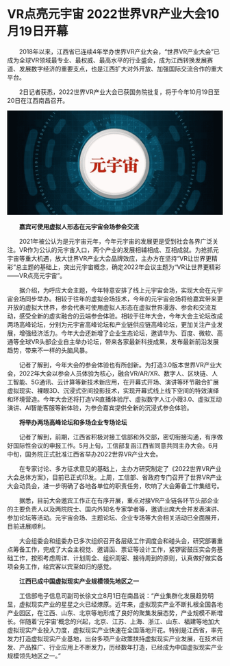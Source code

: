 # VR点亮元宇宙 2022世界VR产业大会10月19日开幕


　　2018年以来，江西省已连续4年举办世界VR产业大会，“世界VR产业大会”已成为全球VR领域最专业、最权威、最高水平的行业盛会，成为江西转换发展赛道、发展数字经济的重要支点，也是江西扩大对外开放、加强国际交流合作的重大平台。

　　2日记者获悉，2022世界VR产业大会已获国务院批复，将于今年10月19日至20日在江西南昌召开。

![元宇宙](40.png)



　　**嘉宾可使用虚拟人形态在元宇宙会场参会交流**

　　2021年被公认为是元宇宙元年，今年元宇宙的发展更是受到社会各界广泛关注。VR作为公认的元宇宙入口，两个产业的发展相辅相成、互相成就。为抢抓元宇宙等重大机遇，放大世界VR产业大会品牌效应，主办方在坚持“VR让世界更精彩”总主题的基础上，突出元宇宙概念，确定2022年会议主题为“VR让世界更精彩——VR点亮元宇宙”。

　　据介绍，为呼应大会主题，今年特意安排了线上元宇宙会场，实现大会在元宇宙会场同步举办。相较于往年的虚拟会场技术，今年的元宇宙会场将给嘉宾带来更开放的虚拟大世界，参会代表可使用虚拟人形态在虚拟世界漫游、参会和交流互动，感受全新的虚实融合的云端参会体验。相较于往年大会，今年大会主论坛改成两场高峰论坛，分别为元宇宙高峰论坛和产业链供应链高峰论坛，更加关注产业发展，增强经济活力。今年大会还新增了企业生态论坛，邀请华为、百度、微软、高通等全球VR头部企业自主举办论坛，带来各家最新科技成果，发布最新前沿发展趋势，带来不一样的头脑风暴。

　　记者了解到，今年大会的参会体验也有所创新。为打造3.0版本世界VR产业大会，2022年大会以参会人员体验为核心，融合VR/AR/XR、数字人、区块链、人工智能、5G通讯、云计算等新技术新应用，在开幕式开场、演讲等环节融合扩展虚拟现实、裸眼3D、沉浸式空间投影技术，实现开幕式线上线下空间的特效演绎和环境营造。今年大会还将打造VR直播体验厅、虚拟数字人江小薇3.0、虚拟互动演讲、AI智能客服等新体验，为参会嘉宾提供全新的沉浸式参会体验。

　　**将举办两场高峰论坛和多场企业专场论坛**

　　记者了解到，前期，江西省积极对接工信部和外交部，密切衔接沟通，有序做好国际性会议的申报工作。5月上旬，工信部复函江西省同意共同主办大会。6月中旬，国务院正式批准江西省举办2022世界VR产业大会。

　　在专家讨论、多方征求意见的基础上，主办方研究制定了《2022世界VR产业大会总体方案》，目前已正式印发。上周，工信部、省政府专门召开了世界VR产业大会动员会，进一步明确了各地各单位的职责任务，吹响了大会筹备工作集结号。

　　据悉，目前大会邀宾工作正在有序开展，重点对接VR产业链各环节头部企业的主要负责人以及两院院士、国内外知名专家学者等，邀请出席大会并发表演讲、参加论坛等活动。元宇宙会场、主题论坛、企业专场等大会相关活动已全面展开，目前进展顺利。

　　大会组委会和组委办已多次组织召开各层级工作调度会和碰头会，研究部署重点筹备工作，完成了大会主视觉、邀请函、票证等设计工作，紧锣密鼓压实会务基础工作，按照考虑周详、计划周全、组织周密、接待周到的原则，认真做好做实各项会务工作，给宾客以宾至如归的感觉。

　　**江西已成中国虚拟现实产业规模领先地区之一**

　　工信部电子信息司副司长徐文立8月1日在南昌说：“产业集群化发展趋势明显，虚拟现实产业的星星之火已经燎原。近年来，虚拟现实产业不断扎根全国各地产业园区，在江西、山东、北京等地形成了良好的聚集发展态势，产业规模不断增长。伴随着‘元宇宙’概念的兴起，北京、江苏、上海、浙江、山东、福建等地加大虚拟现实产业投入力度，虚拟现实产业快速在全国落地开花。特别是江西省，率先发力打造虚拟现实产业基地，出台多项产业政策扶持虚拟现实产业发展，在技术研发、产品推广、行业应用上不断发力，历经数年打造，已经成为中国虚拟现实产业规模领先地区之一。”
